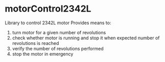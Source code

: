 # motorControl2342L
Library to control 2342L motor
Provides means to:
1. turn motor for a given number of revolutions
2. check whether motor is running and stop it when expected number of revolutions is reached
3. verify the number of revolutions performed
4. stop the motor in emergency
